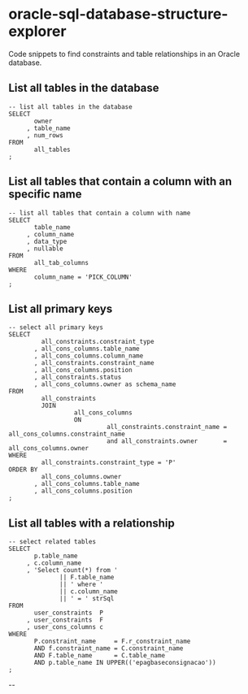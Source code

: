 # oracle-sql-database-structure-explorer  
Code snippets to find constraints and table relationships in an Oracle database.  


## List all tables in the database  
```
-- list all tables in the database
SELECT
       owner
     , table_name
     , num_rows
FROM
       all_tables
;

```  

## List all tables that contain a column with an specific name   
```
-- list all tables that contain a column with name
SELECT
       table_name
     , column_name
     , data_type
     , nullable
FROM
       all_tab_columns
WHERE
       column_name = 'PICK_COLUMN'
;
```

## List all primary keys  
```
-- select all primary keys
SELECT
         all_constraints.constraint_type
       , all_cons_columns.table_name
       , all_cons_columns.column_name
       , all_constraints.constraint_name
       , all_cons_columns.position
       , all_constraints.status
       , all_cons_columns.owner as schema_name
FROM
         all_constraints
         JOIN
                  all_cons_columns
                  ON
                           all_constraints.constraint_name = all_cons_columns.constraint_name
                           and all_constraints.owner       = all_cons_columns.owner
WHERE
         all_constraints.constraint_type = 'P'
ORDER BY
         all_cons_columns.owner
       , all_cons_columns.table_name
       , all_cons_columns.position
;
```


## List all tables with a relationship  

```
-- select related tables
SELECT
       p.table_name
     , c.column_name
     , 'Select count(*) from '
              || F.table_name
              || ' where '
              || c.column_name
              || ' = ' strSql
FROM
       user_constraints  P
     , user_constraints  F
     , user_cons_columns c
WHERE
       P.constraint_name     = F.r_constraint_name
       AND f.constraint_name = C.constraint_name
       AND F.table_name      = C.table_name
       AND p.table_name IN UPPER(('epagbaseconsignacao'))
;
```

-- 
